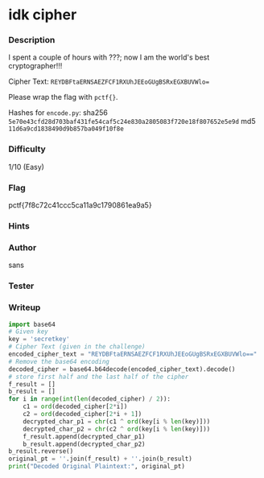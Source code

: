 # idk cipher

### Description

I spent a couple of hours with ???; now I am the world's best cryptographer!!!

Cipher Text: `REYDBFtaERNSAEZFCF1RXUhJEEoGUgBSRxEGXBUVWlo=`

Please wrap the flag with `pctf{}`.

Hashes for `encode.py`:
sha256 `5e70e43cfd28d703baf431fe54caf5c24e830a2805083f720e18f807652e5e9d`
md5 `11d6a9cd1838490d9b857ba049f10f8e`

### Difficulty
1/10 (Easy)

### Flag
pctf{7f8c72c41ccc5ca11a9c1790861ea9a5}

### Hints

### Author
sans

### Tester


### Writeup

```py
import base64
# Given key
key = 'secretkey'
# Cipher Text (given in the challenge)
encoded_cipher_text = "REYDBFtaERNSAEZFCF1RXUhJEEoGUgBSRxEGXBUVWlo=="
# Remove the base64 encoding
decoded_cipher = base64.b64decode(encoded_cipher_text).decode()
# store first half and the last half of the cipher
f_result = []
b_result = []
for i in range(int(len(decoded_cipher) / 2)):
    c1 = ord(decoded_cipher[2*i])
    c2 = ord(decoded_cipher[2*i + 1])
    decrypted_char_p1 = chr(c1 ^ ord(key[i % len(key)]))
    decrypted_char_p2 = chr(c2 ^ ord(key[i % len(key)]))
    f_result.append(decrypted_char_p1)
    b_result.append(decrypted_char_p2)
b_result.reverse()
original_pt = ''.join(f_result) + ''.join(b_result)
print("Decoded Original Plaintext:", original_pt)
```